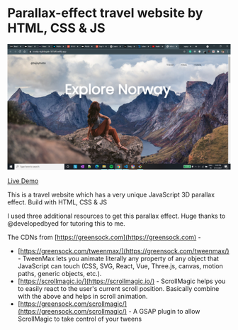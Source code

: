 # Parallax-effect travel website by HTML, CSS & JS

<img src="./Screenshot (944).png" alt="the screenshot of the app large screen"/>

[Live Demo](https://cranky-nightingale-587a9f.netlify.app/)

This is a travel website which has a very unique JavaScript 3D parallax effect. Build with HTML, CSS & JS

I used three additional resources to get this parallax effect. Huge thanks to @developedbyed for tutoring this to me.

The CDNs from [https://greensock.com](https://greensock.com) -
  * [https://greensock.com/tweenmax/](https://greensock.com/tweenmax/) - TweenMax lets you animate literally any property of any object that JavaScript can touch (CSS, SVG, React, Vue, Three.js, canvas, motion paths, generic objects, etc.).
  * [https://scrollmagic.io/](https://scrollmagic.io/) - ScrollMagic helps you to easily react to the user's current scroll position. Basically combine with the above and helps in scroll animation.
  * [https://greensock.com/scrollmagic/](https://greensock.com/scrollmagic/) - A GSAP plugin to allow ScrollMagic to take control of your tweens
